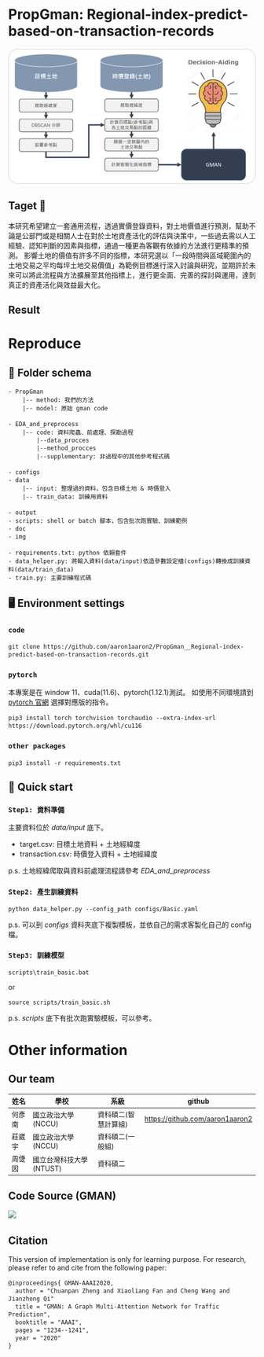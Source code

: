 # PropGman: Regional-index-predict-based-on-transaction-records

![](img/流程圖.png)
## Taget 🎯 
本研究希望建立一套通用流程，透過實價登錄資料，對土地價值進行預測，幫助不論是公部門或是相關人士在對於土地資產活化的評估與決策中，一些過去需以人工經驗、認知判斷的因素與指標，通過一種更為客觀有依據的方法進行更精準的預測。
影響土地的價值有許多不同的指標，本研究選以「一段時間與區域範圍內的土地交易之平均每坪土地交易價值」為範例目標進行深入討論與研究，並期許於未來可以將此流程與方法擴展至其他指標上，進行更全面、完善的探討與運用，達到真正的資產活化與效益最大化。

## Result 


# Reproduce
## 📁 Folder schema 
```
- PropGman
    |-- method: 我們的方法
    |-- model: 原始 gman code

- EDA_and_preprocess
    |-- code: 資料爬蟲、前處理、探勘過程
        |--data_procces
        |--method_procces
        |--supplementary: 非過程中的其他參考程式碼

- configs
- data 
    |-- input: 整理過的資料，包含目標土地 & 時價登入
    |-- train_data: 訓練用資料

- output
- scripts: shell or batch 腳本，包含批次跑實驗、訓練範例
- doc
- img

- requirements.txt: python 依賴套件
- data_helper.py: 將輸入資料(data/input)依造參數設定檔(configs)轉換成訓練資料(data/train_data)
- train.py: 主要訓練程式碼
```
## 🖥️ Environment settings 
### `code`
```shell
git clone https://github.com/aaron1aaron2/PropGman__Regional-index-predict-based-on-transaction-records.git
```
### `pytorch`
本專案是在 window 11、cuda(11.6)、pytorch(1.12.1)測試。
如使用不同環境請到 [pytorch 官網](https://pytorch.org/) 選擇對應版的指令。
```shell
pip3 install torch torchvision torchaudio --extra-index-url https://download.pytorch.org/whl/cu116
```

### `other packages`
```shell
pip3 install -r requirements.txt
```
## 🙋 Quick start 
### `Step1: 資料準備`
主要資料位於 *data/input* 底下。
- target.csv: 目標土地資料 + 土地經緯度
- transaction.csv: 時價登入資料 + 土地經緯度

p.s. 土地經緯爬取與資料前處理流程請參考 *EDA_and_preprocess*

### `Step2: 產生訓練資料`

```shell
python data_helper.py --config_path configs/Basic.yaml
```
p.s. 可以到 *configs* 資料夾底下複製模板，並依自己的需求客製化自己的 config 檔。

### `Step3: 訓練模型`
```shell
scripts\train_basic.bat
```
or
```shell
source scripts/train_basic.sh
```
p.s. *scripts* 底下有批次跑實驗模板，可以參考。
# Other information
## Our team
|姓名|學校|系級|github|
|-|-|-|-|
|何彥南|國立政治大學(NCCU)|資科碩二(智慧計算組)|https://github.com/aaron1aaron2|
|莊崴宇|國立政治大學(NCCU)|資科碩二(一般組)||
|周倢因|國立台灣科技大學(NTUST)|資科碩二|

## Code Source (GMAN)
[![](https://github-readme-stats.vercel.app/api/pin/?username=VincLee8188&repo=GMAN-PyTorch)](https://github.com/VincLee8188/GMAN-PyTorch)

## Citation

This version of implementation is only for learning purpose. For research, please refer to  and  cite from the following paper:
```
@inproceedings{ GMAN-AAAI2020,
  author = "Chuanpan Zheng and Xiaoliang Fan and Cheng Wang and Jianzhong Qi"
  title = "GMAN: A Graph Multi-Attention Network for Traffic Prediction",
  booktitle = "AAAI",
  pages = "1234--1241",
  year = "2020"
}
```
